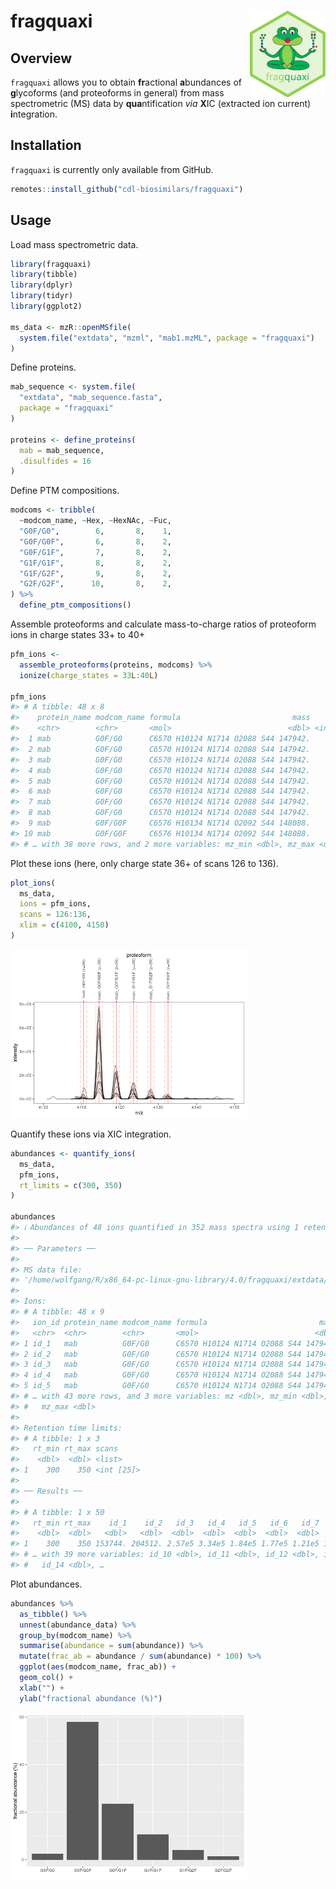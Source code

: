 
# fragquaxi <img src='man/figures/logo.svg' align="right" height="139" />

## Overview

`fragquaxi` allows you to obtain **fr**actional **a**bundances of
**g**lycoforms (and proteoforms in general) from mass spectrometric (MS)
data by **qua**ntification *via* **X**IC (extracted ion current)
**i**ntegration.

## Installation

`fragquaxi` is currently only available from GitHub.

``` r
remotes::install_github("cdl-biosimilars/fragquaxi")
```

## Usage

Load mass spectrometric data.

``` r
library(fragquaxi)
library(tibble)
library(dplyr)
library(tidyr)
library(ggplot2)

ms_data <- mzR::openMSfile(
  system.file("extdata", "mzml", "mab1.mzML", package = "fragquaxi")
)
```

Define proteins.

``` r
mab_sequence <- system.file(
  "extdata", "mab_sequence.fasta",
  package = "fragquaxi"
)

proteins <- define_proteins(
  mab = mab_sequence,
  .disulfides = 16
)
```

Define PTM compositions.

``` r
modcoms <- tribble(
  ~modcom_name, ~Hex, ~HexNAc, ~Fuc,
  "G0F/G0",        6,       8,    1,
  "G0F/G0F",       6,       8,    2,
  "G0F/G1F",       7,       8,    2,
  "G1F/G1F",       8,       8,    2,
  "G1F/G2F",       9,       8,    2,
  "G2F/G2F",      10,       8,    2,
) %>% 
  define_ptm_compositions()
```

Assemble proteoforms and calculate mass-to-charge ratios of proteoform
ions in charge states 33+ to 40+

``` r
pfm_ions <-
  assemble_proteoforms(proteins, modcoms) %>% 
  ionize(charge_states = 33L:40L)

pfm_ions
#> # A tibble: 48 x 8
#>    protein_name modcom_name formula                         mass     z    mz
#>    <chr>        <chr>       <mol>                          <dbl> <int> <dbl>
#>  1 mab          G0F/G0      C6570 H10124 N1714 O2088 S44 147942.    33 4484.
#>  2 mab          G0F/G0      C6570 H10124 N1714 O2088 S44 147942.    34 4352.
#>  3 mab          G0F/G0      C6570 H10124 N1714 O2088 S44 147942.    35 4228.
#>  4 mab          G0F/G0      C6570 H10124 N1714 O2088 S44 147942.    36 4111.
#>  5 mab          G0F/G0      C6570 H10124 N1714 O2088 S44 147942.    37 3999.
#>  6 mab          G0F/G0      C6570 H10124 N1714 O2088 S44 147942.    38 3894.
#>  7 mab          G0F/G0      C6570 H10124 N1714 O2088 S44 147942.    39 3794.
#>  8 mab          G0F/G0      C6570 H10124 N1714 O2088 S44 147942.    40 3700.
#>  9 mab          G0F/G0F     C6576 H10134 N1714 O2092 S44 148088.    33 4489.
#> 10 mab          G0F/G0F     C6576 H10134 N1714 O2092 S44 148088.    34 4357.
#> # … with 38 more rows, and 2 more variables: mz_min <dbl>, mz_max <dbl>
```

Plot these ions (here, only charge state 36+ of scans 126 to 136).

``` r
plot_ions(
  ms_data,
  ions = pfm_ions,
  scans = 126:136,
  xlim = c(4100, 4150)
)
```

<img src="man/figures/README-plot_ions-1.png" width="75%" />

Quantify these ions via XIC integration.

``` r
abundances <- quantify_ions(
  ms_data,
  pfm_ions,
  rt_limits = c(300, 350)
)

abundances
#> ℹ Abundances of 48 ions quantified in 352 mass spectra using 1 retention time window.
#> 
#> ── Parameters ──
#> 
#> MS data file:
#> '/home/wolfgang/R/x86_64-pc-linux-gnu-library/4.0/fragquaxi/extdata/mzml/mab1.mzML'
#> 
#> Ions:
#> # A tibble: 48 x 9
#>   ion_id protein_name modcom_name formula                         mass     z
#>   <chr>  <chr>        <chr>       <mol>                          <dbl> <int>
#> 1 id_1   mab          G0F/G0      C6570 H10124 N1714 O2088 S44 147942.    33
#> 2 id_2   mab          G0F/G0      C6570 H10124 N1714 O2088 S44 147942.    34
#> 3 id_3   mab          G0F/G0      C6570 H10124 N1714 O2088 S44 147942.    35
#> 4 id_4   mab          G0F/G0      C6570 H10124 N1714 O2088 S44 147942.    36
#> 5 id_5   mab          G0F/G0      C6570 H10124 N1714 O2088 S44 147942.    37
#> # … with 43 more rows, and 3 more variables: mz <dbl>, mz_min <dbl>,
#> #   mz_max <dbl>
#> 
#> Retention time limits:
#> # A tibble: 1 x 3
#>   rt_min rt_max scans     
#>    <dbl>  <dbl> <list>    
#> 1    300    350 <int [25]>
#> 
#> ── Results ──
#> 
#> # A tibble: 1 x 50
#>   rt_min rt_max    id_1    id_2   id_3   id_4   id_5   id_6   id_7   id_8   id_9
#>    <dbl>  <dbl>   <dbl>   <dbl>  <dbl>  <dbl>  <dbl>  <dbl>  <dbl>  <dbl>  <dbl>
#> 1    300    350 153744. 204512. 2.57e5 3.34e5 1.84e5 1.77e5 1.21e5 1.14e5 2.90e6
#> # … with 39 more variables: id_10 <dbl>, id_11 <dbl>, id_12 <dbl>, id_13 <dbl>,
#> #   id_14 <dbl>, …
```

Plot abundances.

``` r
abundances %>%
  as_tibble() %>% 
  unnest(abundance_data) %>% 
  group_by(modcom_name) %>%
  summarise(abundance = sum(abundance)) %>% 
  mutate(frac_ab = abundance / sum(abundance) * 100) %>% 
  ggplot(aes(modcom_name, frac_ab)) +
  geom_col() +
  xlab("") +
  ylab("fractional abundance (%)")
```

<img src="man/figures/README-plot_abundances-1.png" width="75%" />
